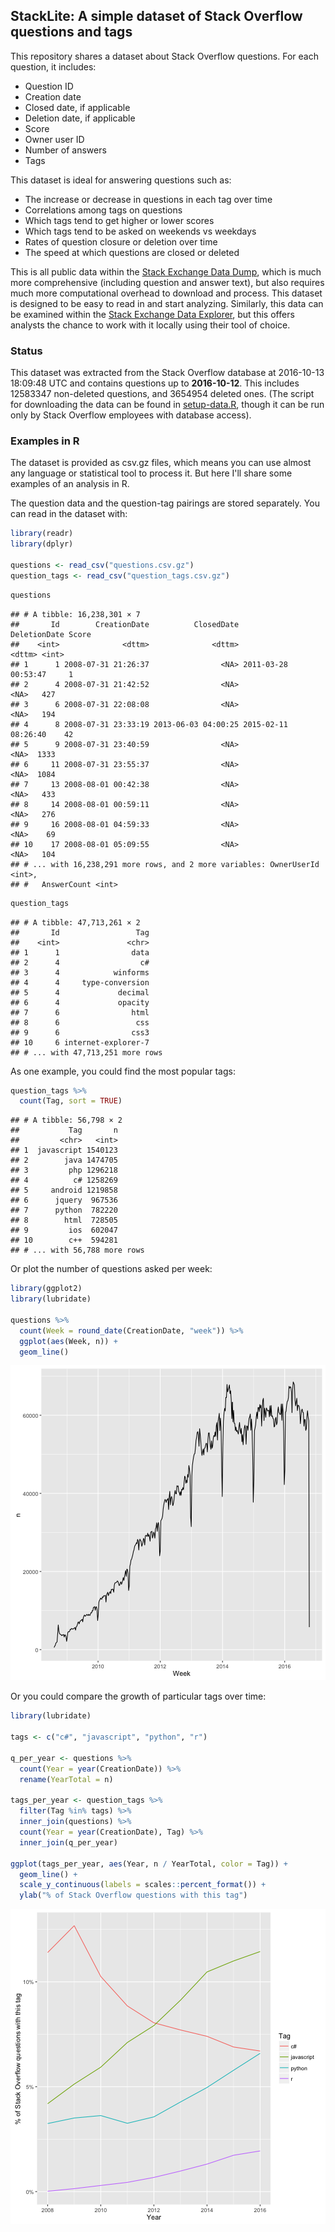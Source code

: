



## StackLite: A simple dataset of Stack Overflow questions and tags

This repository shares a dataset about Stack Overflow questions. For each question, it includes:

* Question ID
* Creation date
* Closed date, if applicable
* Deletion date, if applicable
* Score
* Owner user ID
* Number of answers
* Tags

This dataset is ideal for answering questions such as:

* The increase or decrease in questions in each tag over time
* Correlations among tags on questions
* Which tags tend to get higher or lower scores
* Which tags tend to be asked on weekends vs weekdays
* Rates of question closure or deletion over time
* The speed at which questions are closed or deleted

This is all public data within the [Stack Exchange Data Dump](https://archive.org/details/stackexchange), which is much more comprehensive (including question and answer text), but also requires much more computational overhead to download and process. This dataset is designed to be easy to read in and start analyzing. Similarly, this data can be examined within the [Stack Exchange Data Explorer](https://data.stackexchange.com/), but this offers analysts the chance to work with it locally using their tool of choice.

### Status



This dataset was extracted from the Stack Overflow database at 2016-10-13 18:09:48 UTC and contains questions up to **2016-10-12**. This includes 12583347 non-deleted questions, and  3654954 deleted ones. (The script for downloading the data can be found in [setup-data.R](setup-data.R), though it can be run only by Stack Overflow employees with database access).

### Examples in R

The dataset is provided as csv.gz files, which means you can use almost any language or statistical tool to process it. But here I'll share some examples of an analysis in R.

The question data and the question-tag pairings are stored separately. You can read in the dataset with:


```r
library(readr)
library(dplyr)

questions <- read_csv("questions.csv.gz")
question_tags <- read_csv("question_tags.csv.gz")
```


```r
questions
```

```
## # A tibble: 16,238,301 × 7
##       Id        CreationDate          ClosedDate        DeletionDate Score
##    <int>              <dttm>              <dttm>              <dttm> <int>
## 1      1 2008-07-31 21:26:37                <NA> 2011-03-28 00:53:47     1
## 2      4 2008-07-31 21:42:52                <NA>                <NA>   427
## 3      6 2008-07-31 22:08:08                <NA>                <NA>   194
## 4      8 2008-07-31 23:33:19 2013-06-03 04:00:25 2015-02-11 08:26:40    42
## 5      9 2008-07-31 23:40:59                <NA>                <NA>  1333
## 6     11 2008-07-31 23:55:37                <NA>                <NA>  1084
## 7     13 2008-08-01 00:42:38                <NA>                <NA>   433
## 8     14 2008-08-01 00:59:11                <NA>                <NA>   276
## 9     16 2008-08-01 04:59:33                <NA>                <NA>    69
## 10    17 2008-08-01 05:09:55                <NA>                <NA>   104
## # ... with 16,238,291 more rows, and 2 more variables: OwnerUserId <int>,
## #   AnswerCount <int>
```

```r
question_tags
```

```
## # A tibble: 47,713,261 × 2
##       Id                 Tag
##    <int>               <chr>
## 1      1                data
## 2      4                  c#
## 3      4            winforms
## 4      4     type-conversion
## 5      4             decimal
## 6      4             opacity
## 7      6                html
## 8      6                 css
## 9      6                css3
## 10     6 internet-explorer-7
## # ... with 47,713,251 more rows
```

As one example, you could find the most popular tags:


```r
question_tags %>%
  count(Tag, sort = TRUE)
```

```
## # A tibble: 56,798 × 2
##           Tag       n
##         <chr>   <int>
## 1  javascript 1540123
## 2        java 1474705
## 3         php 1296218
## 4          c# 1258269
## 5     android 1219858
## 6      jquery  967536
## 7      python  782220
## 8        html  728505
## 9         ios  602047
## 10        c++  594281
## # ... with 56,788 more rows
```

Or plot the number of questions asked per week:


```r
library(ggplot2)
library(lubridate)

questions %>%
  count(Week = round_date(CreationDate, "week")) %>%
  ggplot(aes(Week, n)) +
  geom_line()
```

![plot of chunk questions_per_week](README-fig/questions_per_week-1.png)

Or you could compare the growth of particular tags over time:


```r
library(lubridate)

tags <- c("c#", "javascript", "python", "r")

q_per_year <- questions %>%
  count(Year = year(CreationDate)) %>%
  rename(YearTotal = n)

tags_per_year <- question_tags %>%
  filter(Tag %in% tags) %>%
  inner_join(questions) %>%
  count(Year = year(CreationDate), Tag) %>%
  inner_join(q_per_year)

ggplot(tags_per_year, aes(Year, n / YearTotal, color = Tag)) +
  geom_line() +
  scale_y_continuous(labels = scales::percent_format()) +
  ylab("% of Stack Overflow questions with this tag")
```

![plot of chunk tags_per_year](README-fig/tags_per_year-1.png)
